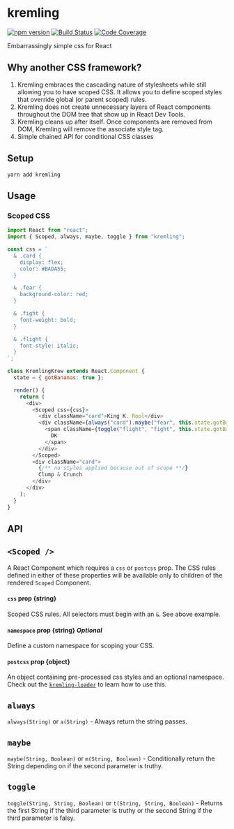 # kremling
[![npm version](https://img.shields.io/npm/v/kremling.svg?style=flat-square)](https://www.npmjs.org/package/kremling)
[![Build Status](https://img.shields.io/travis/CanopyTax/kremling/master.svg?style=flat-square)](https://travis-ci.org/CanopyTax/kremling)
[![Code
Coverage](https://img.shields.io/codecov/c/github/CanopyTax/kremling.svg?style=flat-square)](https://codecov.io/github/CanopyTax/kremling)

Embarrassingly simple css for React

## Why another CSS framework?

1. Kremling embraces the cascading nature of stylesheets while still
   allowing you to have scoped CSS. It allows you to define scoped
   styles that override global (or parent scoped) rules.
2. Kremling does not create unnecessary layers of React components
   throughout the DOM tree that show up in React Dev Tools.
3. Kremling cleans up after itself. Once components are removed from
   DOM, Kremling will remove the associate style tag.
4. Simple chained API for conditional CSS classes

## Setup
`yarn add kremling`

## Usage

### Scoped CSS
```js
import React from "react";
import { Scoped, always, maybe, toggle } from "kremling";

const css = `
  & .card {
    display: flex;
    color: #BADA55;
  }

  & .fear {
    background-color: red;
  }

  & .fight {
    font-weight: bold;
  }

  & .flight {
    font-style: italic;
  }
`;

class KremlingKrew extends React.Component {
  state = { gotBananas: true };

  render() {
    return (
      <div>
        <Scoped css={css}>
          <div className="card">King K. Rool</div>
          <div className={always("card").maybe("fear", this.state.gotBananas)}>
            <span className={toggle("flight", "fight", this.state.gotBananas)}>
              DK
            </span>
          </div>
        </Scoped>
        <div className="card">
          {/** no styles applied because out of scope **/}
          Clump & Crunch
        </div>
      </div>
    );
  }
}
```

## API

## `<Scoped />`

A React Component which requires a `css` or `postcss` prop.
The CSS rules defined in either of these properties will be available only to children
of the rendered `Scoped` Component.

#### `css` prop {string}

Scoped CSS rules. All selectors must begin with an `&`. See above example.

#### `namespace` prop {string} *Optional*

Define a custom namespace for scoping your CSS.

#### `postcss` prop {object}

An object containing pre-processed css styles and an optional namespace.
Check out the [`kremling-loader`](https://www.npmjs.com/package/kremling-loader) to learn how to use this.

## `always`
`always(String)` or `a(String)` - Always return the string passes.

## `maybe`
`maybe(String, Boolean)` or `m(String, Boolean)` - Conditionally return the String depending on if the second parameter is truthy.

## `toggle`
`toggle(String, String, Boolean)` or `t(String, String, Boolean)` - Returns the first String if the third parameter is truthy or the second String if the third parameter is falsy.
